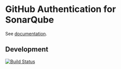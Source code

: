 # GitHub Authentication for SonarQube

See [documentation](http://docs.sonarqube.org/display/PLUG/GitHub+Authentication+Plugin).

## Development

[![Build Status](https://travis-ci.org/SonarSource/sonar-auth-github.svg?branch=master)](https://travis-ci.org/SonarSource/sonar-auth-github)
